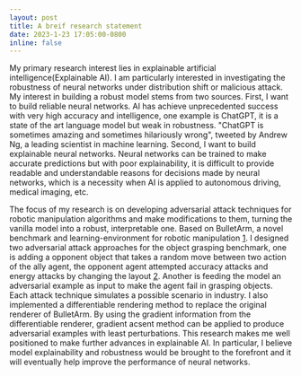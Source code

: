 ```yaml
---
layout: post
title: A breif research statement
date: 2023-1-23 17:05:00-0800
inline: false
---
```


My primary research interest lies in explainable artificial intelligence(Explainable AI). I am particularly interested in investigating the robustness of neural networks under distribution shift or malicious attack. My interest in building a robust model stems from two sources. First, I want to build reliable neural networks. AI has achieve unprecedented success with very high accuracy and intelligence, one example is ChatGPT, it is a state of the art language model but weak in robustness. "ChatGPT is sometimes amazing and sometimes hilariously wrong", tweeted by Andrew Ng, a leading scientist in machine learning. Second, I want to build explainable neural networks. Neural networks can be trained to make accurate predictions but with poor explainability, it is difficult to provide readable and understandable reasons for decisions made by neural networks, which is a necessity when AI is applied to autonomous driving, medical imaging, etc.

The focus of my research is on developing adversarial attack techniques for robotic manipulation algorithms and make modifications to them, turning the vanilla model into a robust, interpretable one. Based on BulletArm, a novel benchmark and learning-environment for robotic manipulation [1](https://github.com/ColinKohler/BulletArm). I designed two adversarial attack approaches for the object grasping benchmark, one is adding a opponent object that takes a random move between two action of the ally agent, the opponent agent attempted accuracy attacks and energy attacks by changing the layout [2](https://openreview.net/pdf?id=r88Isj2alz). Another is feeding the model an adversarial example as input to make the agent fail in grasping objects. Each attack technique simulates a possible scenario in industry. I also implemented a differentiable rendering method to replace the original renderer of BulletArm. By using the gradient information from the differentiable renderer, gradient acsent method can be applied to produce adversarial examples with least perturbations. This research makes me well positioned to make further advances in explainable AI. In particular, I believe model explainability and robustness would be brought to the forefront and it will eventually help improve the performance of neural networks.
